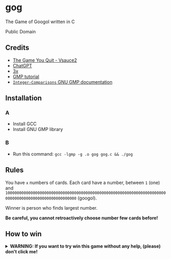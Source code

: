 # gog

The Game of Googol written in C

Public Domain

## Credits

- [The Game You Quit - Vsauce2](https://www.youtube.com/watch?v=OeJobV4jJG0)
- [ChatGPT](ai.com)
- [3x](https://github.com/Andrej123456789/3x)
- [GMP tutorial](https://home.cs.colorado.edu/~srirams/courses/csci2824-spr14/gmpTutorial.html)
- [`Integer-Comparisons` GNU GMP documentation](https://gmplib.org/manual/Integer-Comparisons)

## Installation

### A

- Install GCC
- Install GNU GMP library

### B

- Run this command: `gcc -lgmp -g .o gog gog.c && ./gog`

## Rules

You have `x` numbers of cards. Each card have a number, between `1` (one) and `10000000000000000000000000000000000000000000000000000000000000000000000000000000000000000000000000000` (googol).

Winner is person who finds largest number.

**Be careful, you cannot retroactively choose number few cards before!**

## How to win

<details>
  <summary><strong>WARNING: If you want to try win this game without any help, (please) don't click me!</strong></summary>
  
  Divide number of cards with number `e` (_2.7182818284590452353602874713527..._) and round result to nearest natural number. When your card's position is same as result moment ago, continue playing and when you get bigger number than on card with that position, quit playing.

Example: 10/e ≈ 4

- Card 4: 78 - CONTINUE PLAYING
- Card 5: 68 - CONTINUE PLAYING
- Card 6: 81 - QUIT

</details>
